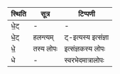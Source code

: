 | स्थिति | सूत्र | टिप्पणी |
| ----- | ------- | ------ |
| धे॒ट् | - | - |
| धे॒ट् | हलन्त्यम् | ट्-इत्यस्य इत्संज्ञा |
| धे॒ | तस्य लोपः | इत्संज्ञकस्य लोपः |
| धे | - | स्वरभेदमात्रालोपः |
